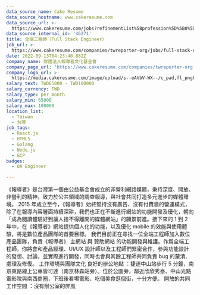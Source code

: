 ```yaml
---
data_source_name: Cake Resume
data_source_hostname: www.cakeresume.com
data_source_url: >-
  https://www.cakeresume.com/jobs?refinementList%5Bprofession%5D%5B0%5D=engineering_qa-engineer&refinementList%5Bsalary_type%5D=per_month&refinementList%5Bsalary_currency%5D=TWD&range%5Bsalary_range%5D%5Bmax%5D=600000
data_source_internal_id: '46271'
title: 全端工程師（Full Stack Engineer）
job_url: >-
  https://www.cakeresume.com/companies/twreporter-org/jobs/full-stack-engineer-dc7995
date: 2022-09-13T04:23:40.882Z
company_name: 財團法人報導者文化基金會
company_page_url: 'https://www.cakeresume.com/companies/twreporter-org'
company_logo_url: >-
  https://media.cakeresume.com/image/upload/s--eAVbV-WX--/c_pad,fl_png8,h_200,w_200/v1639388609/suuzgvdlhtqoowvlakoy.png
salary_text: TWD65000 - TWD100000
salary_currency: TWD
salary_type: per_month
salary_min: 65000
salary_max: 100000
location_list:
  - Taiwan
  - 台灣
job_tags:
  - React.js
  - HTML5
  - Golang
  - Node.js
  - GCP
badges:
  - QA Engineer

---
```


《報導者》是台灣第一個由公益基金會成立的非營利網路媒體，秉持深度、開放、非營利的精神，致力於公共領域的調查報導，與社會共同打造多元進步的媒體環境。 2015 年成立至今，《報導者》始終堅持沒有廣告、沒有付費牆的營運模式，除了在報導內容層面持續深耕，我們也正在不斷進行網站的功能開發及優化，朝向「成為閱讀體驗好到讓人捨不得離開的媒體網站」的願景前進。接下來的 1 到 2 年中，在《報導者》網站提供個人化的功能，以及優化 mobile 的效能與使用體驗，將是數位產品團隊的首要目標。 我們目前正在尋找一位全端工程師加入數位產品團隊，負責《報導者》 主網站 與 贊助網站 的功能開發與維護。作爲全端工程師，你將會和產品經理、UI/UX 設計師以及工程師們緊密合作，參與功能設計的發想、討論，並實際進行開發，同時也會與其餘工程師共同負責 bug 的釐清、處理及修復。 工作環境與團隊文化 良好的辦公地點 ：捷運中山站步行 5 分鐘，南京東路線上公車皆可達（南京林森站旁）。位於公園旁，鄰近欣欣秀泰、中山光點電影院與南西商圈，下班後看場電影、吃個美食逛個街，十分方便。 開放的共同工作空間 ：沒有辦公室的屏風